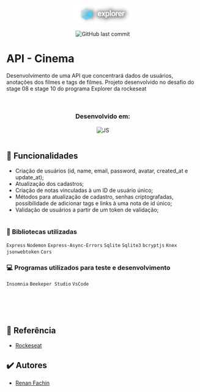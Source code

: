 <div align="center">
  <img alt="Logo Explorer" title="Explorer" src="./assets/logoExplorer.png">
</div>
<br>
<div align="center">
  <img alt="GitHub last commit" src="https://img.shields.io/github/last-commit/RenanFachin/RS_APICinemaRating?color=%23725CED&style=flat-square">
</div>


# API - Cinema
Desenvolvimento de uma API que concentrará dados de usuários, anotações dos filmes e tags de filmes. Projeto desenvolvido no desafio do stage 08 e stage 10 do programa Explorer da rockeseat



<br>
<h3 align="center">Desenvolvido em: </h3>
<div align="center">
<img align="center" alt="JS" height="60" width="70" src="https://cdn.worldvectorlogo.com/logos/javascript-1.svg">
</div>
<br>

## 🎯 Funcionalidades

- Criação de usuários (id, name, email, password, avatar, created_at e update_at);
- Atualização dos cadastros;
- Criação de notas vinculadas à um ID de usuário único;
- Métodos para atualização de cadastro, senhas criptografadas, possibilidade de adicionar tags e links à uma nota de id único;
- Validação de usuários a partir de um token de validação;

#
### 📘 Bibliotecas utilizadas
  `Express`
  `Nodemon`
  `Express-Async-Errors`
  `Sqlite`
  `Sqlite3`
  `bcryptjs`
  `Knex`
  `jsonwebtoken`
  `Cors`
<br>

### 💻 Programas utilizados para teste e desenvolvimento
  `Insomnia`
  `Beekeper Studio`
  `VsCode`
#
<br>
<br>

## 📄 Referência

 - [Rockeseat](https://www.rocketseat.com.br/)


## ✔️ Autores

- [Renan Fachin](https://github.com/RenanFachin/)
